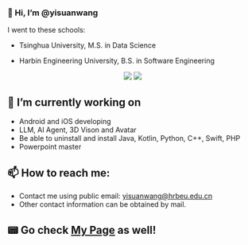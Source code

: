 ### 👋 Hi, I’m @yisuanwang

I went to these schools:

* Tsinghua University, M.S. in Data Science

* Harbin Engineering University, B.S. in Software Engineering

<p align="center">
  <img src ="https://github-readme-stats.vercel.app/api?username=yisuanwang&show_icons=true&hide_border=true&include_all_commits=true&count_private=true">
  <img src ="https://github-readme-stats.vercel.app/api/top-langs/?username=yisuanwang&layout=compact&hide_border=true&langs_count=4&include_all_commits=true&count_private=true">
</p>

## 🔭 I’m currently working on 
* Android and iOS developing
* LLM, AI Agent, 3D Vison and Avatar
* Be able to uninstall and install Java, Kotlin, Python, C++, Swift, PHP
* Powerpoint master

## 📫 How to reach me: 
* Contact me using public email: yisuanwang@hrbeu.edu.cn
* Other contact information can be obtained by mail.

## 📟 Go check [My Page](http://cjh.asia) as well!

